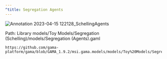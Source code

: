 ```yaml
---
^title: Segregation Agents
---
```


![Annotation 2023-04-15 122128_SchellingAgents](https://user-images.githubusercontent.com/4437331/232208772-3b0100af-bc7e-4e1d-af8a-605b2adc44ab.png)

Path: Library models/Toy Models/Segregation (Schelling)/models/Segregation (Agents).gaml


```gaml reference
https://github.com/gama-platform/gama/blob/GAMA_1.9.2/msi.gama.models/models/Toy%20Models/Segregation%20(Schelling)/models/Segregation%20(Agents).gaml
```
